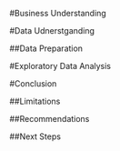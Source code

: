 #Business Understanding

#Data Udnerstganding

##Data Preparation

#Exploratory Data Analysis

#Conclusion

##Limitations

##Recommendations

##Next Steps
